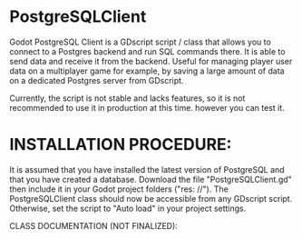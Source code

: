 # PostgreSQLClient
Godot PostgreSQL Client is a GDscript script / class that allows you to connect to a Postgres backend and run SQL commands there. It is able to send data and receive it from the backend. Useful for managing player user data on a multiplayer game for example, by saving a large amount of data on a dedicated Postgres server from GDscript.

Currently, the script is not stable and lacks features, so it is not recommended to use it in production at this time. however you can test it.

INSTALLATION PROCEDURE:
=======================
It is assumed that you have installed the latest version of PostgreSQL and that you have created a database. Download the file "PostgreSQLClient.gd" then include it in your Godot project folders ("res: //"). The PostgreSQLClient class should now be accessible from any GDscript script. Otherwise, set the script to "Auto load" in your project settings.

CLASS DOCUMENTATION (NOT FINALIZED):
